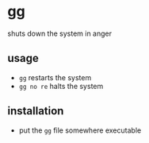 # gg
shuts down the system in anger

## usage

  - `gg` restarts the system
  - `gg no re` halts the system

## installation

  - put the `gg` file somewhere executable
